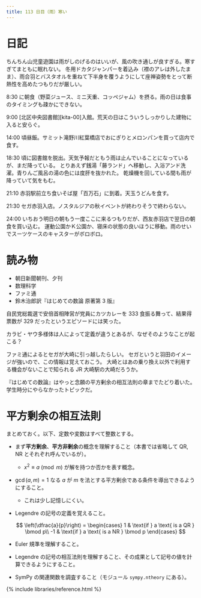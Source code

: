 ```yaml
---
title: 113 日目（雨）寒い
---
```


# 日記

ちんちん山児童遊園は雨がしのげるのはいいが、風の吹き通しが良すぎる。寒すぎてまともに眠れない。
冬用ドカタジャンパーを着込み（襟のアレは外したまま）、雨合羽とバスタオルを重ねて下半身を覆うようにして座禅姿勢をとって断熱性を高めたつもりだが厳しい。

8:30 に朝食（野菜ジュース、ミニ天重、コッペジャム）を摂る。雨の日は食事のタイミングも疎かにできない。

9:00 [北区中央図書館][kita-00]入館。荒天の日はこういうしっかりした建物に入ると安らぐ。

14:00 頃昼飯。サミット滝野川紅葉橋店でおにぎりとメロンパンを買って店内で食す。

18:30 頃に図書館を脱出。天気予報だともう雨は止んでいることになっているが、まだ降っている。
とりあえず銭湯「藤ランド」へ移動し、入浴アンド洗濯。青りんご風呂の湯の色には度肝を抜かれた。
乾燥機を回している間も雨が降っていて気をもむ。

21:10 赤羽駅前立ち食いそば屋「百万石」に到着。天玉うどんを食す。

21:30 セガ赤羽入店。ノスタルジアの秋イベントが終わりそうで終わらない。

24:00 いちおう明日の朝もう一度ここに来るつもりだが、西友赤羽店で翌日の朝食を買い込む。
運動公園かＫ公園か、寝床の状態の良いほうに移動。雨のせいでスーツケースのキャスターがボロボロ。

# 読み物

* 朝日新聞朝刊、夕刊
* 数理科学
* ファミ通
* 鈴木治郎訳『はじめての数論 原著第 3 版』

自民党総裁選で安倍首相陣営が党員にカツカレーを 333 食振る舞って、結果得票数が 329 だったというエピソードには笑った。

カラビ・ヤウ多様体は人によって定義が違うとあるが、なぜそのようなことが起こる？

ファミ通によるとセガが大崎に引っ越したらしい。
セガというと羽田のイメージが強いので、この情報は覚えておこう。
大崎とはあの乗り換え以外で利用する機会がないことで知られる JR 大崎駅の大崎だろうか。

『はじめての数論』はやっと念願の平方剰余の相互法則の章までたどり着いた。学生時分にやらなかったトピックだ。

# 平方剰余の相互法則

まとめておく。以下、定数や変数はすべて整数とする。

* まず**平方剰余**、**平方非剰余**の概念を理解すること（本書では省略して QR, NR とそれぞれ呼んでいるが）。

  * $x^2 \equiv a \pmod m$ が解を持つか否かを表す概念。

* $\operatorname{gcd}(a, m) = 1$ なる $a$ が $m$ を法とする平方剰余である条件を導出できるようにすること。

  * これは少し記憶しにくい。

* Legendre の記号の定義を覚えること。

  $$
  \left(\dfrac{a}{p}\right) = \begin{cases}
       1 & \text{if } a \text{ is a QR } \bmod p\\
      -1 & \text{if } a \text{ is a NR } \bmod p
  \end{cases}
  $$

* Euler 規準を理解すること。
* Legendre の記号の相互法則を理解すること、その成果として記号の値を計算できるようにすること。
* SymPy の関連関数を調査すること（モジュール `sympy.ntheory` にある）。

{% include libraries/reference.html %}

